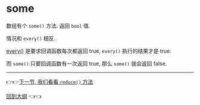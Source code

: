 # some

数组有个 `some()` 方法. 返回 `bool` 值.

情况和 `every()` 相反.

[every()](./array-every.md) 是要求回调函数每次都返回 true, `every()` 执行的结果才是 true.

而 `some()` 只要回调函数有一次返回 true, 那么 `some()` 就会返回 false.

---

:point_right::point_right:[下一节, 我们看看 `reduce()` 方法](./array-reduce.md)

[回到大纲](../README.md#outline) :point_left::point_left:
